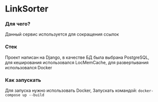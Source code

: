 # LinkSorter
### Для чего?
Данный сервис используется для сокращения ссылок
### Стек
Проект написан на Django, в качестве БД была выбрана PostgreSQL, для кеширования использовался LocMemCache, для развертывания использовался Docker
### Как запускать
Для запуска нужно использовать Docker, Запускать командой:
```docker-compose up --build```